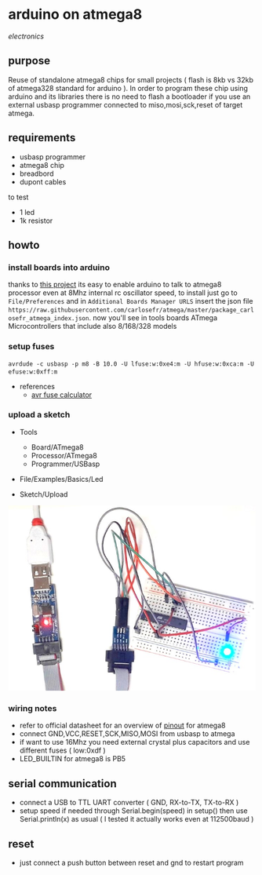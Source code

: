 # arduino on atmega8

*electronics*

## purpose

Reuse of standalone atmega8 chips for small projects ( flash is 8kb vs 32kb of atmega328 standard for arduino ).
In order to program these chip using arduino and its libraries there is no need to flash a bootloader if you use an external usbasp programmer connected to miso,mosi,sck,reset of target atmega.

## requirements

- usbasp programmer
- atmega8 chip
- breadbord
- dupont cables

to test
- 1 led
- 1k resistor

## howto

### install boards into arduino

thanks to [this project](https://github.com/carlosefr/atmega) its easy to enable arduino to talk to atmega8 processor even at 8Mhz internal rc oscillator speed, to install just go to `File/Preferences` and in `Additional Boards Manager URLS` insert the json file `https://raw.githubusercontent.com/carlosefr/atmega/master/package_carlosefr_atmega_index.json`.
now you'll see in tools boards ATmega Microcontrollers that include also 8/168/328 models

### setup fuses

```
avrdude -c usbasp -p m8 -B 10.0 -U lfuse:w:0xe4:m -U hfuse:w:0xca:m -U efuse:w:0xff:m
```

- references
  - [avr fuse calculator](http://eleccelerator.com/fusecalc/fusecalc.php?chip=atmega8&LOW=E4&HIGH=CA&LOCKBIT=FF)

### upload a sketch

- Tools
  - Board/ATmega8
  - Processor/ATmega8
  - Programmer/USBasp

- File/Examples/Basics/Led
- Sketch/Upload

![img](/_files/atmega8-arduino-bootloaded.jpg)

### wiring notes

- refer to official datasheet for an overview of [pinout](http://ww1.microchip.com/downloads/en/DeviceDoc/Atmel-2486-8-bit-AVR-microcontroller-ATmega8_L_summary.pdf) for atmega8
- connect GND,VCC,RESET,SCK,MISO,MOSI from usbasp to atmega
- if want to use 16Mhz you need external crystal plus capacitors and use different fuses ( low:0xdf )
- LED_BUILTIN for atmega8 is PB5

## serial communication

- connect a USB to TTL UART converter ( GND, RX-to-TX, TX-to-RX )
- setup speed if needed through Serial.begin(speed) in setup() then use Serial.println(x) as usual ( I tested it actually works even at 112500baud )

## reset

- just connect a push button between reset and gnd to restart program
